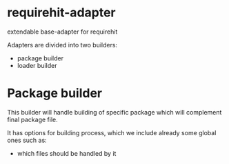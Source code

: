 # requirehit-adapter

extendable base-adapter for requirehit

Adapters are divided into two builders:
- package builder
- loader builder

# Package builder

This builder will handle building of specific package which will complement
final package file.

It has options for building process, which we include already some global ones
such as:
- which files should be handled by it
